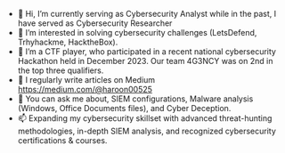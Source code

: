 - 👋 Hi, I’m currently serving as Cybersecurity Analyst while in the past, I have served as Cybersecurity Researcher
- 👀 I’m interested in solving cybersecurity challenges (LetsDefend, Trhyhackme, HacktheBox).
- 🌱 I’m a CTF player, who participated in a recent national cybersecurity Hackathon held in December 2023. Our team 4G3NCY was on 2nd in the top three qualifiers.
- 📝 I regularly write articles on Medium https://medium.com/@haroon00525
- 💞️ You can ask me about, SIEM configurations, Malware analysis (Windows, Office Documents files), and Cyber Deception.
- 📫 Expanding my cybersecurity skillset with advanced threat-hunting methodologies, in-depth SIEM analysis, and recognized cybersecurity certifications & courses.
  
<!---
Haroonkhan525/Haroonkhan525 is a ✨ special ✨ repository because its `README.md` (this file) appears on your GitHub profile.
You can click the Preview link to take a look at your changes.
--->
